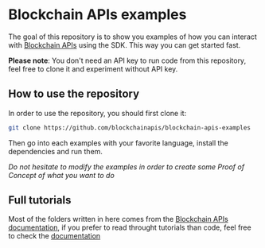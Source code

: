 # Blockchain APIs examples

The goal of this repository is to show you examples of how you can interact with [Blockchain APIs](https://www.blockchainapis.io) using the SDK.
This way you can get started fast.

**Please note**: You don't need an API key to run code from this repository, feel free to clone it and experiment without API key.

## How to use the repository

In order to use the repository, you should first clone it:

```sh
git clone https://github.com/blockchainapis/blockchain-apis-examples
```

Then go into each examples with your favorite language, install the dependencies and run them.

_Do not hesitate to modify the examples in order to create some Proof of Concept of what you want to do_

## Full tutorials

Most of the folders written in here comes from the [Blockchain APIs documentation](https://docs.blockchainapis.io),
if you prefer to read throught tutorials than code, feel free to check the [documentation](https://docs.blockchainapis.io)
